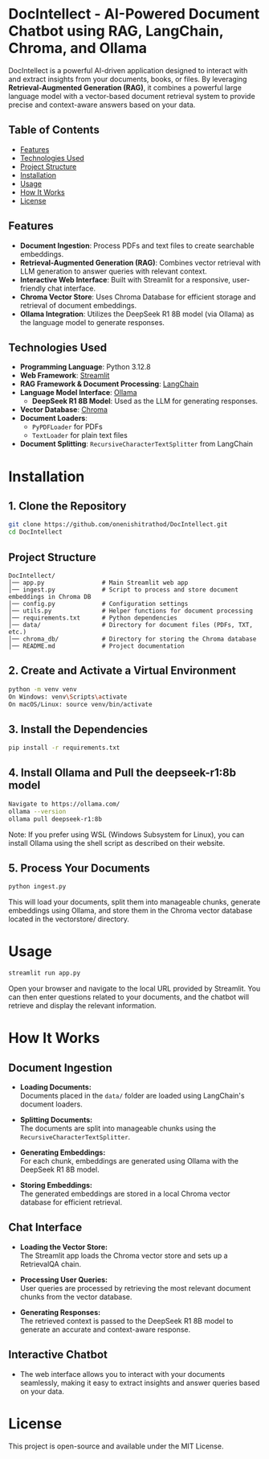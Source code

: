 # DocIntellect - AI-Powered Document Chatbot using RAG, LangChain, Chroma, and Ollama
DocIntellect is a powerful AI-driven application designed to interact with and extract insights from your documents, books, or files. By leveraging **Retrieval-Augmented Generation (RAG)**, it combines a powerful large language model with a vector-based document retrieval system to provide precise and context-aware answers based on your data.

## Table of Contents

- [Features](#features)
- [Technologies Used](#technologies-used)
- [Project Structure](#project-structure)
- [Installation](#installation)
- [Usage](#usage)
- [How It Works](#how-it-works)
- [License](#license)

## Features

- **Document Ingestion**: Process PDFs and text files to create searchable embeddings.
- **Retrieval-Augmented Generation (RAG)**: Combines vector retrieval with LLM generation to answer queries with relevant context.
- **Interactive Web Interface**: Built with Streamlit for a responsive, user-friendly chat interface.
- **Chroma Vector Store**: Uses Chroma Database for efficient storage and retrieval of document embeddings.
- **Ollama Integration**: Utilizes the DeepSeek R1 8B model (via Ollama) as the language model to generate responses.

## Technologies Used

- **Programming Language**: Python 3.12.8
- **Web Framework**: [Streamlit](https://streamlit.io/)
- **RAG Framework & Document Processing**: [LangChain](https://github.com/langchain-ai/langchain)
- **Language Model Interface**: [Ollama](https://ollama.com/)
  - **DeepSeek R1 8B Model**: Used as the LLM for generating responses.
- **Vector Database**: [Chroma](https://www.trychroma.com/)
- **Document Loaders**: 
  - `PyPDFLoader` for PDFs
  - `TextLoader` for plain text files
- **Document Splitting**: `RecursiveCharacterTextSplitter` from LangChain

# Installation

## 1. Clone the Repository
  ```bash
  git clone https://github.com/onenishitrathod/DocIntellect.git
  cd DocIntellect
  ```

## Project Structure
```plaintext
DocIntellect/
│── app.py                # Main Streamlit web app
│── ingest.py             # Script to process and store document embeddings in Chroma DB
│── config.py             # Configuration settings
│── utils.py              # Helper functions for document processing
│── requirements.txt      # Python dependencies
│── data/                 # Directory for document files (PDFs, TXT, etc.)
│── chroma_db/            # Directory for storing the Chroma database
│── README.md             # Project documentation
```

## 2. Create and Activate a Virtual Environment
  ```bash
  python -m venv venv
  On Windows: venv\Scripts\activate
  On macOS/Linux: source venv/bin/activate
  ```

## 3. Install the Dependencies
  ```bash
  pip install -r requirements.txt
  ```

## 4. Install Ollama and Pull the deepseek-r1:8b model
  ```bash
  Navigate to https://ollama.com/
  ollama --version
  ollama pull deepseek-r1:8b
  ```
Note: If you prefer using WSL (Windows Subsystem for Linux), you can install Ollama using the shell script as described on their website.

## 5. Process Your Documents
  ```bash
  python ingest.py
  ```
This will load your documents, split them into manageable chunks, generate embeddings using Ollama, and store them in the Chroma vector database located in the vectorstore/ directory.

# Usage
  ```bash
streamlit run app.py
  ```
Open your browser and navigate to the local URL provided by Streamlit. You can then enter questions related to your documents, and the chatbot will retrieve and display the relevant information.

# How It Works

## Document Ingestion

- **Loading Documents:**  
  Documents placed in the `data/` folder are loaded using LangChain's document loaders.

- **Splitting Documents:**  
  The documents are split into manageable chunks using the `RecursiveCharacterTextSplitter`.

- **Generating Embeddings:**  
  For each chunk, embeddings are generated using Ollama with the DeepSeek R1 8B model.

- **Storing Embeddings:**  
  The generated embeddings are stored in a local Chroma vector database for efficient retrieval.

## Chat Interface

- **Loading the Vector Store:**  
  The Streamlit app loads the Chroma vector store and sets up a RetrievalQA chain.

- **Processing User Queries:**  
  User queries are processed by retrieving the most relevant document chunks from the vector database.

- **Generating Responses:**  
  The retrieved context is passed to the DeepSeek R1 8B model to generate an accurate and context-aware response.

## Interactive Chatbot

- The web interface allows you to interact with your documents seamlessly, making it easy to extract insights and answer queries based on your data.

# License

This project is open-source and available under the MIT License.
